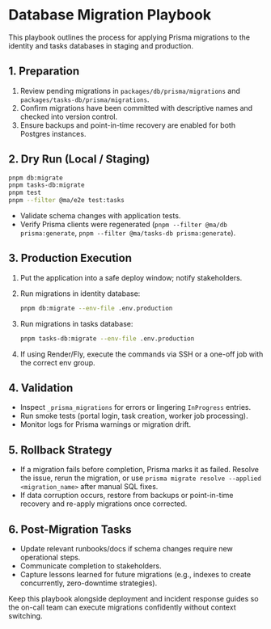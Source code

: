 # Database Migration Playbook

This playbook outlines the process for applying Prisma migrations to the identity and tasks databases in staging and production.

## 1. Preparation

1. Review pending migrations in `packages/db/prisma/migrations` and `packages/tasks-db/prisma/migrations`.
2. Confirm migrations have been committed with descriptive names and checked into version control.
3. Ensure backups and point-in-time recovery are enabled for both Postgres instances.

## 2. Dry Run (Local / Staging)

```bash
pnpm db:migrate
pnpm tasks-db:migrate
pnpm test
pnpm --filter @ma/e2e test:tasks
```

- Validate schema changes with application tests.
- Verify Prisma clients were regenerated (`pnpm --filter @ma/db prisma:generate`, `pnpm --filter @ma/tasks-db prisma:generate`).

## 3. Production Execution

1. Put the application into a safe deploy window; notify stakeholders.
2. Run migrations in identity database:

   ```bash
   pnpm db:migrate --env-file .env.production
   ```

3. Run migrations in tasks database:

   ```bash
   pnpm tasks-db:migrate --env-file .env.production
   ```

4. If using Render/Fly, execute the commands via SSH or a one-off job with the correct env group.

## 4. Validation

- Inspect `_prisma_migrations` for errors or lingering `InProgress` entries.
- Run smoke tests (portal login, task creation, worker job processing).
- Monitor logs for Prisma warnings or migration drift.

## 5. Rollback Strategy

- If a migration fails before completion, Prisma marks it as failed. Resolve the issue, rerun the migration, or use `prisma migrate resolve --applied <migration_name>` after manual SQL fixes.
- If data corruption occurs, restore from backups or point-in-time recovery and re-apply migrations once corrected.

## 6. Post-Migration Tasks

- Update relevant runbooks/docs if schema changes require new operational steps.
- Communicate completion to stakeholders.
- Capture lessons learned for future migrations (e.g., indexes to create concurrently, zero-downtime strategies).

Keep this playbook alongside deployment and incident response guides so the on-call team can execute migrations confidently without context switching.
